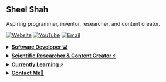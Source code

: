 ## Sheel Shah

Aspiring programmer, inventor, researcher, and content creator.

 [![Website](https://img.shields.io/badge/Website-3776AB?style=for-the-badge)](https://sheel2007.github.io)
 [![YouTube](https://img.shields.io/badge/YouTube-db070e?style=for-the-badge&logo=youtube&logoColor=white)](https://www.youtube.com/@Angry_Olive)
 [![Email](https://img.shields.io/badge/Email-8B89CC?style=for-the-badge&logo=protonmail&logoColor=white)](mailto:sheelshah030@gmail.com)

<details>
 
<summary><b><u>Software Developer 💻</u></b></summary>

I have programmed websites and artificial intelligence softwares. I have extensive experience working frameworks, tools, and languages.
 
- 🎨  [Pathfinding A.I.](https://github.com/Sheel2007/Dijkstra-Implementationr): Utilized Dijkstra's Pathfinding Algorithm to create a visualization program that sucessfully traverse a maze from start to finish.
- ⌚️ [Tic-Tac-Toe A.I.](https://github.com/Sheel2007/AI-TicTacToe): Developed an A.I. program that plays Tic-Tac-Toe using Monte-Carlo Tree Search algorithm for a master's course at Carnegie Mellon University: Heinz College.

</details>

<details>
 
<summary><b><u>Scientific Researcher & Content Creator ⚡️</u></b></summary>

I have collaborated on a research article on Computer Vision Photogrammetry. I also make programming content on YouTube.

- 📝  Contributor to [Doctoral Thesis](https://doi.org/10.1111/mms.13083)
- 🎥  Content Creator on [YouTube](https://www.youtube.com/@Angry_Olive)

</details>

<details>
 
<summary><b><u>Currently Learning ⚡️</u></b></summary>

I am interested in many things spanning the realms of science, technology, and engineering.

- Artificial Intelligence and Predictive Algorithms
- Digital Electronics
- Web Development

</details>

<details>
 
<summary><b><u>Contact Me🚀</u></b></summary>

[sheelshah030@gmail.com](mailto:sheelshah030@gmail.com)

</details>
